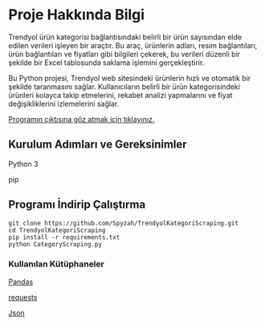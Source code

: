 # Proje Hakkında Bilgi
Trendyol ürün kategorisi bağlantısındaki belirli bir ürün sayısından elde edilen verileri işleyen bir araçtır. Bu araç, ürünlerin adları, resim bağlantıları, ürün bağlantıları ve fiyatları gibi bilgileri çekerek, bu verileri düzenli bir şekilde bir Excel tablosunda saklama işlemini gerçekleştirir.

Bu Python projesi, Trendyol web sitesindeki ürünlerin hızlı ve otomatik bir şekilde taranmasını sağlar. Kullanıcıların belirli bir ürün kategorisindeki ürünleri kolayca takip etmelerini, rekabet analizi yapmalarını ve fiyat değişikliklerini izlemelerini sağlar.

[Programın çıktısına göz atmak için tıklayınız.](https://prnt.sc/U6hJ7xJX54Of)

## Kurulum Adımları ve Gereksinimler

Python 3

pip

## Programı İndirip Çalıştırma 

```
git clone https://github.com/Spyzah/TrendyolKategoriScraping.git
cd TrendyolKategoriScraping
pip install -r requirements.txt
python CategoryScraping.py
```

### Kullanılan Kütüphaneler


[Pandas](https://github.com/pandas-dev/pandas)

[requests](https://github.com/psf/requests)

[Json](https://github.com/dpranke/pyjson5)

